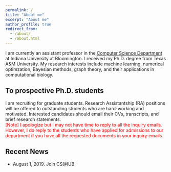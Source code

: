 ```yaml
---
permalink: /
title: "About me"
excerpt: "About me"
author_profile: true
redirect_from: 
  - /about/
  - /about.html
---
```


I am currently an assistant professor in the [Computer Science Department](https://cs.indiana.edu/) at Indiana University at Bloomington. I received my Ph.D. degree from Texas A&M University. My research interests include machine learning, numerical optimzation, Bayesian methods, graph theory, and their applications in computational biology. 

## To prospective Ph.D. students
I am recruiting for graduate students. Research Assistantship (RA) positions will be offered to outstanding students who are hard-working and motivated. Interested candidates should email their CVs, transcripts, and brief research statements.  
<span style="color:red">[Note] I apologize but I may not have time to reply to all the inquiry emails. However, I do reply to the students who have applied for admissions to our department if you have all the requested documents in your inquiry emails.</span>


## Recent News
- August 1, 2019. Join CS@IUB.

